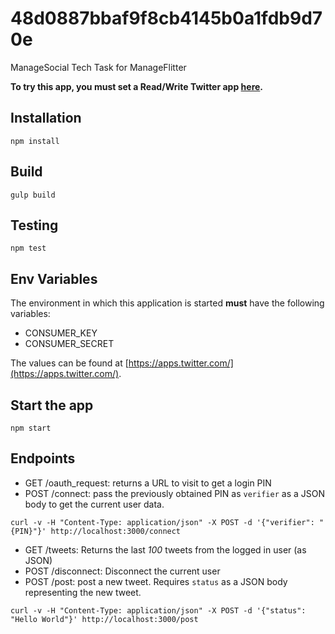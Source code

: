 # 48d0887bbaf9f8cb4145b0a1fdb9d70e
ManageSocial Tech Task for ManageFlitter

**To try this app, you must set a Read/Write Twitter app [here](https://apps.twitter.com/).**

## Installation

```
npm install
```

## Build

```
gulp build
```

## Testing

```
npm test
```

## Env Variables

The environment in which this application is started **must** have the following variables:

- CONSUMER_KEY
- CONSUMER_SECRET

The values can be found at [https://apps.twitter.com/](https://apps.twitter.com/).

## Start the app

```
npm start
```

## Endpoints

- GET /oauth_request: returns a URL to visit to get a login PIN
- POST /connect: pass the previously obtained PIN as `verifier` as a JSON body to get the current user data.
```
curl -v -H "Content-Type: application/json" -X POST -d '{"verifier": "{PIN}"}' http://localhost:3000/connect
```
- GET /tweets: Returns the last *100* tweets from the logged in user (as JSON)
- POST /disconnect: Disconnect the current user
- POST /post: post a new tweet. Requires `status` as a JSON body representing the new tweet.
```
curl -v -H "Content-Type: application/json" -X POST -d '{"status": "Hello World"}' http://localhost:3000/post
```
